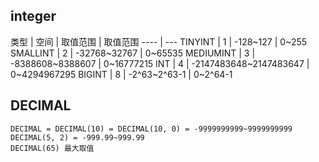 ## integer
类型 | 空间 | 取值范围 | 取值范围
---- | ---
TINYINT | 1 | -128~127 | 0~255
SMALLINT |  2 | -32768~32767 | 0~65535
MEDIUMINT |  3 | -8388608~8388607 | 0~16777215
INT |  4 | -2147483648~2147483647 | 0~4294967295
BIGINT |  8 | -2^63~2^63-1 | 0~2^64-1


## DECIMAL
```
DECIMAL = DECIMAL(10) = DECIMAL(10, 0) = -9999999999~9999999999
DECIMAL(5, 2) = -999.99~999.99
DECIMAL(65) 最大取值
```
